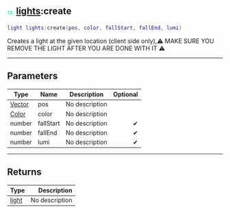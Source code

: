 ## ![client](../../.gitbook/assets/client.png) [lights](https://iaswiki.rawr.dev/readme/lights):create

```lua
light lights:create(pos, color, fallStart, fallEnd, lumi)
```

Creates a light at the given location (client side only),⚠ MAKE SURE YOU REMOVE THE LIGHT AFTER YOU ARE DONE WITH IT ⚠

------
## Parameters

| Type   | Name | Description | Optional |
| ------ | ---- | ----------- | -------: |
| [Vector](https://iaswiki.rawr.dev/readme/vector) | pos | No description |  |
| [Color](https://iaswiki.rawr.dev/readme/color) | color | No description |  |
| number | fallStart | No description | ✔ |
| number | fallEnd | No description | ✔ |
| number | lumi | No description | ✔ |


------
## Returns

| Type   | Description |
| ------ | ----------: |
| [light](https://iaswiki.rawr.dev/readme/light) | No description |

